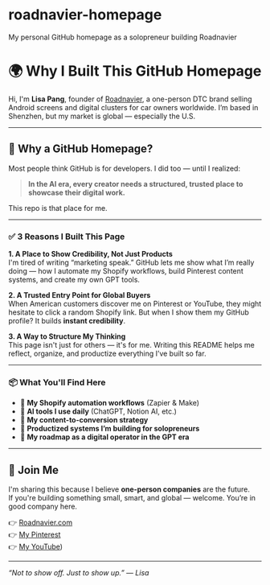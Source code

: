 # roadnavier-homepage
My personal GitHub homepage as a solopreneur building Roadnavier
# 🌍 Why I Built This GitHub Homepage

Hi, I'm **Lisa Pang**, founder of [Roadnavier](https://roadnavier.com), a one-person DTC brand selling Android screens and digital clusters for car owners worldwide. I’m based in Shenzhen, but my market is global — especially the U.S.

---

## 🤔 Why a GitHub Homepage?

Most people think GitHub is for developers. I did too — until I realized:

> **In the AI era, every creator needs a structured, trusted place to showcase their digital work.**

This repo is that place for me.

---

### ✅ 3 Reasons I Built This Page

**1. A Place to Show Credibility, Not Just Products**  
I'm tired of writing “marketing speak.” GitHub lets me show what I’m really doing — how I automate my Shopify workflows, build Pinterest content systems, and create my own GPT tools.

**2. A Trusted Entry Point for Global Buyers**  
When American customers discover me on Pinterest or YouTube, they might hesitate to click a random Shopify link. But when I show them my GitHub profile? It builds **instant credibility**.

**3. A Way to Structure My Thinking**  
This page isn't just for others — it's for me. Writing this README helps me reflect, organize, and productize everything I’ve built so far.

---

### 📦 What You'll Find Here

- 🔧 **My Shopify automation workflows** (Zapier & Make)
- 🧠 **AI tools I use daily** (ChatGPT, Notion AI, etc.)
- 🛒 **My content-to-conversion strategy**
- 🧰 **Productized systems I’m building for solopreneurs**
- 🧭 **My roadmap as a digital operator in the GPT era**

---

## 🚀 Join Me

I'm sharing this because I believe **one-person companies** are the future.  
If you're building something small, smart, and global — welcome. You’re in good company here.

👉 [Roadnavier.com](https://roadnavier.com)  
👉 [My Pinterest](https://www.pinterest.com/roadnavier)  
👉 [My YouTube](https://www.youtube.com/@roadnavier))

---

_“Not to show off. Just to show up.” — Lisa_
